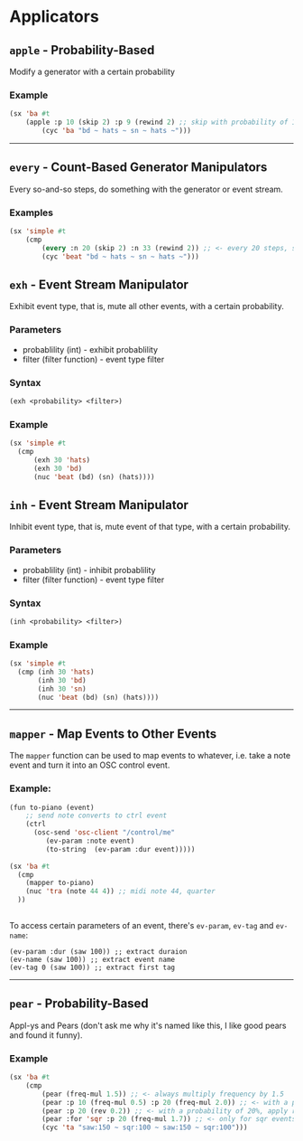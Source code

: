 # Applicators

## `apple` - Probability-Based

Modify a generator with a certain probability

### Example

```lisp
(sx 'ba #t 
    (apple :p 10 (skip 2) :p 9 (rewind 2) ;; skip with probability of 10%, rewind with chance of 9%
        (cyc 'ba "bd ~ hats ~ sn ~ hats ~")))
```

---

## `every` - Count-Based Generator Manipulators

Every so-and-so steps, do something with the generator or event stream.

### Examples

```lisp
(sx 'simple #t
    (cmp 
	    (every :n 20 (skip 2) :n 33 (rewind 2)) ;; <- every 20 steps, skip 2, every 33, rewind 2
        (cyc 'beat "bd ~ hats ~ sn ~ hats ~")))
```

## `exh` - Event Stream Manipulator

Exhibit event type, that is, mute all other events, with a certain probability.

### Parameters

* probablility (int) - exhibit probablility
* filter (filter function) - event type filter

### Syntax
```lisp
(exh <probability> <filter>)
```

### Example
```lisp
(sx 'simple #t 
  (cmp 
      (exh 30 'hats)
      (exh 30 'bd)
      (nuc 'beat (bd) (sn) (hats)))) 
```

## `inh` - Event Stream Manipulator

Inhibit event type, that is, mute event of that type, with a certain probability.

### Parameters

* probablility (int) - inhibit probablility
* filter (filter function) - event type filter

### Syntax

```lisp
(inh <probability> <filter>)
```

### Example

```lisp
(sx 'simple #t
  (cmp (inh 30 'hats)
       (inh 30 'bd)
       (inh 30 'sn)
       (nuc 'beat (bd) (sn) (hats))))
```

---

## `mapper` - Map Events to Other Events

The `mapper` function can be used to map events to whatever, i.e. take a note event and turn it into an OSC control event.

### Example:

```lisp
(fun to-piano (event)
    ;; send note converts to ctrl event 
    (ctrl 
      (osc-send 'osc-client "/control/me"
         (ev-param :note event)
         (to-string  (ev-param :dur event)))))
		 
(sx 'ba #t
  (cmp
	(mapper to-piano)
	(nuc 'tra (note 44 4)) ;; midi note 44, quarter
  ))
	  
```

To access certain parameters of an event, there's `ev-param`, `ev-tag` and `ev-name`:

```
(ev-param :dur (saw 100)) ;; extract duraion
(ev-name (saw 100)) ;; extract event name
(ev-tag 0 (saw 100)) ;; extract first tag 
```

---

## `pear` - Probability-Based

Appl-ys and Pears (don't ask me why it's named like this, I like good pears and found it funny).

### Example

```lisp
(sx 'ba #t
    (cmp
        (pear (freq-mul 1.5)) ;; <- always multiply frequency by 1.5
		(pear :p 10 (freq-mul 0.5) :p 20 (freq-mul 2.0)) ;; <- with a probablility of 10%, multiply with 0.5, and 20% multiply by two
		(pear :p 20 (rev 0.2)) ;; <- with a probability of 20%, apply reverb
		(pear :for 'sqr :p 20 (freq-mul 1.7)) ;; <- only for sqr events, apply a multiplicator with a chance of 20%
	    (cyc 'ta "saw:150 ~ sqr:100 ~ saw:150 ~ sqr:100")))
```

